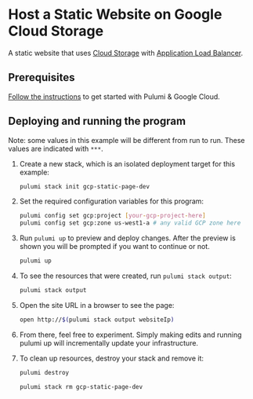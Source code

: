 # Host a Static Website on Google Cloud Storage

A static website that uses [Cloud Storage](https://cloud.google.com/storage/)
with [Application Load Balancer](https://cloud.google.com/load-balancing/docs/https/ext-load-balancer-backend-buckets).

## Prerequisites

[Follow the instructions](https://www.pulumi.com/docs/intro/cloud-providers/gcp/setup/) 
to get started with Pulumi & Google Cloud.

## Deploying and running the program

Note: some values in this example will be different from run to run.
These values are indicated with `***`.

1. Create a new stack, which is an isolated deployment target for this example:

    ```bash
    pulumi stack init gcp-static-page-dev
    ```

2. Set the required configuration variables for this program:

    ```bash
    pulumi config set gcp:project [your-gcp-project-here]
    pulumi config set gcp:zone us-west1-a # any valid GCP zone here
    ```

3. Run `pulumi up` to preview and deploy changes. After the preview is shown
   you will be prompted if you want to continue or not.

    ```bash
    pulumi up
    ```

4. To see the resources that were created, run `pulumi stack output`:

    ```bash
    pulumi stack output
    ```

5. Open the site URL in a browser to see the page:

    ```bash
    open http://$(pulumi stack output websiteIp)
    ```

6. From there, feel free to experiment. Simply making edits and running pulumi up will incrementally update your infrastructure.

7. To clean up resources, destroy your stack and remove it:

    ```bash
    pulumi destroy
    ```
    ```bash
    pulumi stack rm gcp-static-page-dev
    ```